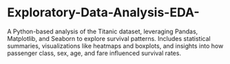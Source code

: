 # Exploratory-Data-Analysis-EDA-
A Python-based analysis of the Titanic dataset, leveraging Pandas, Matplotlib, and Seaborn to explore survival patterns. Includes statistical summaries, visualizations like heatmaps and boxplots, and insights into how passenger class, sex, age, and fare influenced survival rates.
